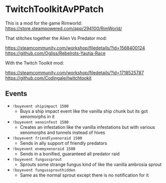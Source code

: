 # TwitchToolkitAvPPatch

This is a mod for the game Rimworld:
https://store.steampowered.com/app/294100/RimWorld/

That stitches together the Alien Vs Predator mod:

https://steamcommunity.com/workshop/filedetails/?id=1568400124
https://github.com/Ogliss/Rebelrots-Yautja-Race

With the Twitch Toolkit mod:

https://steamcommunity.com/workshop/filedetails/?id=1718525787
https://github.com/Codingale/twitchtookit

## Events

- `!buyevent shipimpact 1500`
  - Buys a ship impact event like the vanilla ship chunk but its got xenomorphs in it
- `!buyevent xenoinfest 1500`
  - Creates an infestation like the vanilla infestations but with various xenomorphs and tunnels instead of hives
- `!buyevent friendlyxenoraid 1500`
  - Sends in ally support of friendly predators
- `!buyevent enemyxenoraid 1500`
  - Sends in a bonified, guaranteed all predator raid
- `!buyevent fungussprout`
  - Sprouts some strange fungus kind of like the vanilla ambrosia sprout
- `!buyevent fungussprouthidden`
  - Same as the normal sprout except there is no notification for it
